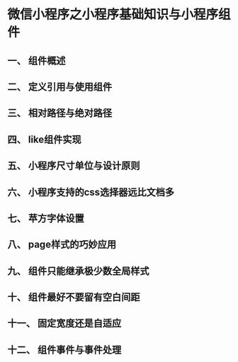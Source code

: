 # 微信小程序之小程序基础知识与小程序组件

## 一、 组件概述

## 二、 定义引用与使用组件

## 三、 相对路径与绝对路径

## 四、 like组件实现

## 五、 小程序尺寸单位与设计原则

## 六、 小程序支持的css选择器远比文档多

## 七、 苹方字体设置

## 八、 page样式的巧妙应用

## 九、 组件只能继承极少数全局样式

## 十、 组件最好不要留有空白间距

## 十一、 固定宽度还是自适应

## 十二、 组件事件与事件处理